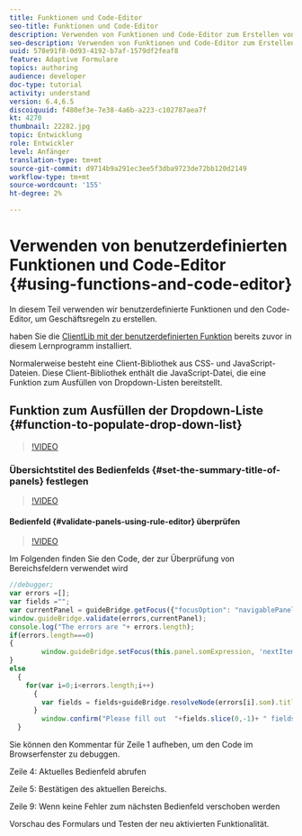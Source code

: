 ```yaml
---
title: Funktionen und Code-Editor
seo-title: Funktionen und Code-Editor
description: Verwenden von Funktionen und Code-Editor zum Erstellen von Geschäftsregeln
seo-description: Verwenden von Funktionen und Code-Editor zum Erstellen von Geschäftsregeln
uuid: 578e91f8-0d93-4192-b7af-1579df2feaf8
feature: Adaptive Formulare
topics: authoring
audience: developer
doc-type: tutorial
activity: understand
version: 6.4,6.5
discoiquuid: f480ef3e-7e38-4a6b-a223-c102787aea7f
kt: 4270
thumbnail: 22282.jpg
topic: Entwicklung
role: Entwickler
level: Anfänger
translation-type: tm+mt
source-git-commit: d9714b9a291ec3ee5f3dba9723de72bb120d2149
workflow-type: tm+mt
source-wordcount: '155'
ht-degree: 2%

---
```



# Verwenden von benutzerdefinierten Funktionen und Code-Editor {#using-functions-and-code-editor}

In diesem Teil verwenden wir benutzerdefinierte Funktionen und den Code-Editor, um Geschäftsregeln zu erstellen.

haben Sie die [ClientLib mit der benutzerdefinierten Funktion](assets/client-libs-and-logo.zip) bereits zuvor in diesem Lernprogramm installiert.

Normalerweise besteht eine Client-Bibliothek aus CSS- und JavaScript-Dateien. Diese Client-Bibliothek enthält die JavaScript-Datei, die eine Funktion zum Ausfüllen von Dropdown-Listen bereitstellt.


## Funktion zum Ausfüllen der Dropdown-Liste {#function-to-populate-drop-down-list}

>[!VIDEO](https://video.tv.adobe.com/v/22282?quality=9&learn=on)

### Übersichtstitel des Bedienfelds {#set-the-summary-title-of-panels} festlegen

>[!VIDEO](https://video.tv.adobe.com/v/28387?quality=9&learn=on)

#### Bedienfeld {#validate-panels-using-rule-editor} überprüfen

>[!VIDEO](https://video.tv.adobe.com/v/28409?quality=9&learn=on)

Im Folgenden finden Sie den Code, der zur Überprüfung von Bereichsfeldern verwendet wird

```javascript
//debugger;
var errors =[];
var fields ="";
var currentPanel = guideBridge.getFocus({"focusOption": "navigablePanel"});
window.guideBridge.validate(errors,currentPanel);
console.log("The errors are "+ errors.length);
if(errors.length===0)
{
        window.guideBridge.setFocus(this.panel.somExpression, 'nextItem', true);
}
else
  {
    for(var i=0;i<errors.length;i++)
      {
        var fields = fields+guideBridge.resolveNode(errors[i].som).title+" , ";
      }
        window.confirm("Please fill out  "+fields.slice(0,-1)+ " fields");
  }
```

Sie können den Kommentar für Zeile 1 aufheben, um den Code im Browserfenster zu debuggen.

Zeile 4: Aktuelles Bedienfeld abrufen

Zeile 5: Bestätigen des aktuellen Bereichs.

Zeile 9: Wenn keine Fehler zum nächsten Bedienfeld verschoben werden

Vorschau des Formulars und Testen der neu aktivierten Funktionalität.
